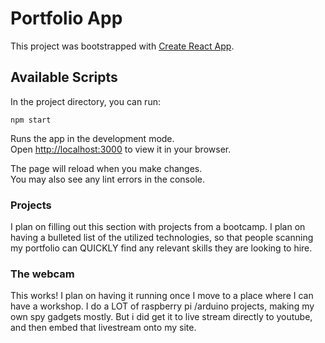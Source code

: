 # Portfolio App

This project was bootstrapped with [Create React App](https://github.com/facebook/create-react-app).

## Available Scripts

In the project directory, you can run:

`npm start`

Runs the app in the development mode.\
Open [http://localhost:3000](http://localhost:3000) to view it in your browser.

The page will reload when you make changes.\
You may also see any lint errors in the console.

### Projects
I plan on filling out this section with projects from a bootcamp. I plan on having a bulleted list of the utilized technologies, so that people scanning my portfolio can QUICKLY find any relevant skills they are looking to hire.

### The webcam

This works! I plan on having it running once I move to a place where I can have a workshop. I do a LOT of raspberry pi /arduino projects, making my own spy gadgets mostly. But i did get it to live stream directly to youtube, and then embed that livestream onto my site.